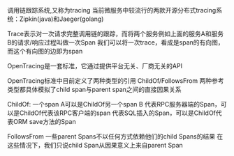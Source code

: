 调用链跟踪系统,又称为tracing
当前微服务中较流行的两款开源分布式tracing系统：Zipkin(java)和Jaeger(golang)

Trace表示对一次请求完整调用链的跟踪，而将两个服务例如上面的服务A和服务B的请求/响应过程叫做一次Span
我们可以将一次trace，看成是span的有向图，而这个有向图的边即为span

OpenTracing是一套标准，它通过提供平台无关、厂商无关的API

OpenTracing标准中目前定义了两种类型的引用 ChildOf/FollowsFrom
两种参考类型都具体模拟了child span与parent span之间的直接因果关系

ChildOf:
一个span A可以是ChildOf另一个span B
代表RPC服务器端的Span，可以是ChildOf代表该RPC客户端的span
代表SQL插入的Span，可以是ChildOf代表ORM save方法的Span 

FollowsFrom
一些parent Spans不以任何方式依赖他们的child Spans的结果
在这些情况下，我们只说child Span从因果意义上来自parent Span

